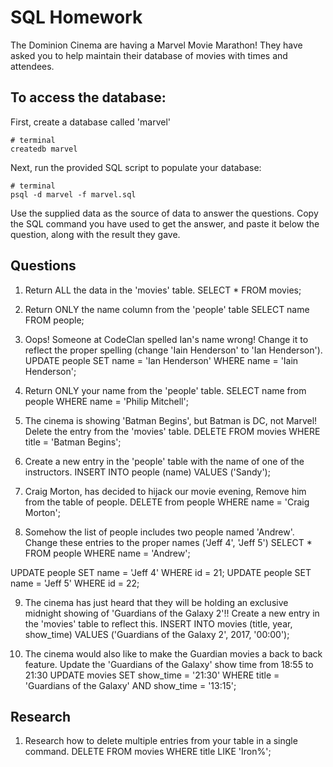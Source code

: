 # SQL Homework

The Dominion Cinema are having a Marvel Movie Marathon! They have asked you to help maintain their database of movies with times and attendees.

## To access the database:

First, create a database called 'marvel'

```
# terminal
createdb marvel
```

Next, run the provided SQL script to populate your database:

```
# terminal
psql -d marvel -f marvel.sql
```

Use the supplied data as the source of data to answer the questions.  Copy the SQL command you have used to get the answer, and paste it below the question, along with the result they gave.

## Questions

1. Return ALL the data in the 'movies' table.
SELECT * FROM movies;

2. Return ONLY the name column from the 'people' table
SELECT name FROM people;

3. Oops! Someone at CodeClan spelled Ian's name wrong! Change it to reflect the proper spelling (change 'Iain Henderson' to 'Ian Henderson').
UPDATE people SET name = 'Ian Henderson'
WHERE name = 'Iain Henderson';

4. Return ONLY your name from the 'people' table.
SELECT name from people
WHERE name = 'Philip Mitchell';

5. The cinema is showing 'Batman Begins', but Batman is DC, not Marvel! Delete the entry from the 'movies' table.
DELETE FROM movies WHERE title = 'Batman Begins';

6. Create a new entry in the 'people' table with the name of one of the instructors.
INSERT INTO people (name)
VALUES ('Sandy');

7. Craig Morton, has decided to hijack our movie evening, Remove him from the table of people.
DELETE from people WHERE name = 'Craig Morton';

8. Somehow the list of people includes two people named 'Andrew'. Change these entries to the proper names ('Jeff 4', 'Jeff 5')
SELECT * FROM people
WHERE name = 'Andrew';

UPDATE people SET name = 'Jeff 4' WHERE id = 21;
UPDATE people SET name = 'Jeff 5' WHERE id = 22;

9. The cinema has just heard that they will be holding an exclusive midnight showing of 'Guardians of the Galaxy 2'!! Create a new entry in the 'movies' table to reflect this.
INSERT INTO movies (title, year, show_time)
VALUES ('Guardians of the Galaxy 2', 2017, '00:00');

10. The cinema would also like to make the Guardian movies a back to back feature. Update the 'Guardians of the Galaxy' show time from 18:55 to 21:30
UPDATE movies SET show_time = '21:30'
WHERE title = 'Guardians of the Galaxy' AND show_time = '13:15';


## Research

1. Research how to delete multiple entries from your table in a single command.
DELETE FROM movies WHERE title LIKE 'Iron%';
